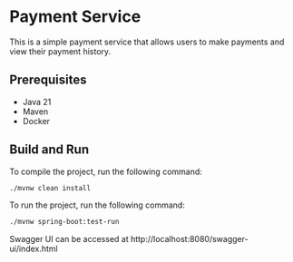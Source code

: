 # Payment Service 

This is a simple payment service that allows users to make payments and view their payment history.


## Prerequisites
- Java 21
- Maven
- Docker

## Build and Run
To compile the project, run the following command:
```sh
./mvnw clean install
```

To run the project, run the following command:
```sh
./mvnw spring-boot:test-run
```

Swagger UI can be accessed at
http://localhost:8080/swagger-ui/index.html
